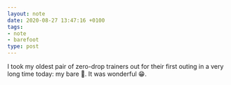 ```yaml
---
layout: note
date: 2020-08-27 13:47:16 +0100
tags:
- note
- barefoot
type: post
---
```


I took my oldest pair of zero-drop trainers out for their first outing in a very long time today: my bare 👣. It was wonderful 😁.
